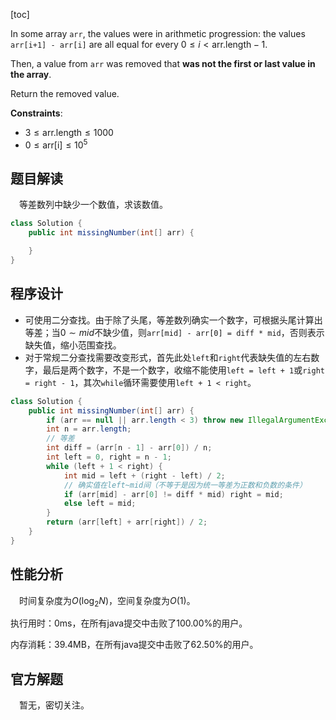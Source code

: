 [toc]

In some array `arr`, the values were in arithmetic progression: the values `arr[i+1] - arr[i]` are all equal for every $0 \le i < \text{arr.length} - 1$.

Then, a value from `arr` was removed that **was not the first or last value in the array**.

Return the removed value.



**Constraints**:

* $3 \le \text{arr.length} \le 1000$
* $0 \le \text{arr[i]} \le 10^5$



## 题目解读

&emsp;等差数列中缺少一个数值，求该数值。

```java
class Solution {
    public int missingNumber(int[] arr) {

    }
}
```

## 程序设计

* 可使用二分查找。由于除了头尾，等差数列确实一个数字，可根据头尾计算出等差；当$0 \sim mid$不缺少值，则`arr[mid] - arr[0] = diff * mid`，否则表示缺失值，缩小范围查找。
* 对于常规二分查找需要改变形式，首先此处`left`和`right`代表缺失值的左右数字，最后是两个数字，不是一个数字，收缩不能使用`left = left + 1`或`right = right - 1`，其次`while`循环需要使用`left + 1 < right`。

```java
class Solution {
    public int missingNumber(int[] arr) {
        if (arr == null || arr.length < 3) throw new IllegalArgumentException("invalid param");
        int n = arr.length;
        // 等差
        int diff = (arr[n - 1] - arr[0]) / n;
        int left = 0, right = n - 1;
        while (left + 1 < right) {
            int mid = left + (right - left) / 2;
            // 确实值在left~mid间（不等于是因为统一等差为正数和负数的条件）
            if (arr[mid] - arr[0] != diff * mid) right = mid;
            else left = mid;
        }
        return (arr[left] + arr[right]) / 2;
    }
}
```

## 性能分析

&emsp;时间复杂度为$O(\log_2N)$，空间复杂度为$O(1)$。

执行用时：0ms，在所有java提交中击败了100.00%的用户。

内存消耗：39.4MB，在所有java提交中击败了62.50%的用户。

## 官方解题

&emsp;暂无，密切关注。